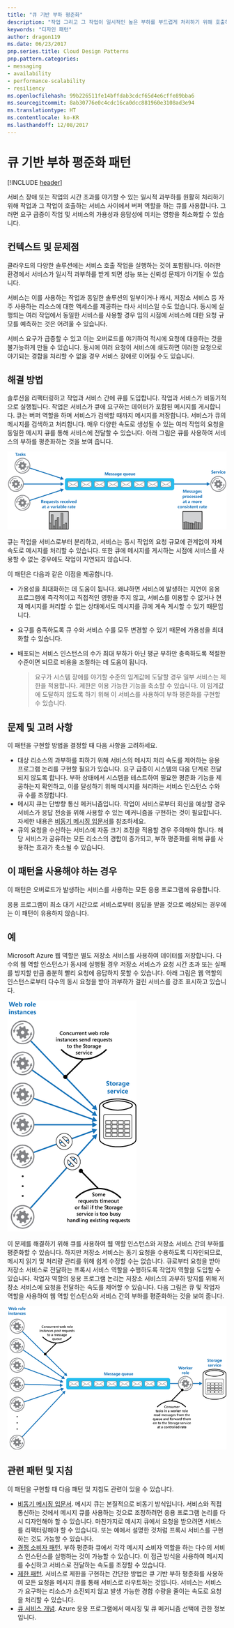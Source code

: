 ```yaml
---
title: "큐 기반 부하 평준화"
description: "작업 그리고 그 작업이 일시적인 높은 부하를 부드럽게 처리하기 위해 호출하는 서비스 사이에서 버퍼 역할을 하는 큐를 사용합니다."
keywords: "디자인 패턴"
author: dragon119
ms.date: 06/23/2017
pnp.series.title: Cloud Design Patterns
pnp.pattern.categories:
- messaging
- availability
- performance-scalability
- resiliency
ms.openlocfilehash: 99b226511fe14bffdab3cdcf65d4e6cffe89bba6
ms.sourcegitcommit: 8ab30776e0c4cdc16ca0dcc881960e3108ad3e94
ms.translationtype: HT
ms.contentlocale: ko-KR
ms.lasthandoff: 12/08/2017
---
```

# <a name="queue-based-load-leveling-pattern"></a>큐 기반 부하 평준화 패턴

[!INCLUDE [header](../_includes/header.md)]

서비스 장애 또는 작업의 시간 초과를 야기할 수 있는 일시적 과부하를 원활히 처리하기 위해 작업과 그 작업이 호출하는 서비스 사이에서 버퍼 역할을 하는 큐를 사용합니다. 그러면 요구 급증이 작업 및 서비스의 가용성과 응답성에 미치는 영향을 최소화할 수 있습니다.

## <a name="context-and-problem"></a>컨텍스트 및 문제점

클라우드의 다양한 솔루션에는 서비스 호출 작업을 실행하는 것이 포함됩니다. 이러한 환경에서 서비스가 일시적 과부하를 받게 되면 성능 또는 신뢰성 문제가 야기될 수 있습니다.

서비스는 이를 사용하는 작업과 동일한 솔루션의 일부이거나 캐시, 저장소 서비스 등 자주 사용하는 리소스에 대한 액세스를 제공하는 타사 서비스일 수도 있습니다. 동시에 실행되는 여러 작업에서 동일한 서비스를 사용할 경우 임의 시점에 서비스에 대한 요청 규모를 예측하는 것은 어려울 수 있습니다.

서비스 요구가 급증할 수 있고 이는 오버로드를 야기하여 적시에 요청에 대응하는 것을 불가능하게 만들 수 있습니다. 동시에 여러 요청이 서비스에 쇄도하면 이러한 요청으로 야기되는 경합을 처리할 수 없을 경우 서비스 장애로 이어질 수도 있습니다.

## <a name="solution"></a>해결 방법

솔루션을 리팩터링하고 작업과 서비스 간에 큐를 도입합니다. 작업과 서비스가 비동기적으로 실행됩니다. 작업은 서비스가 큐에 요구하는 데이터가 포함된 메시지를 게시합니다. 큐는 버퍼 역할을 하며 서비스가 검색할 때까지 메시지를 저장합니다. 서비스가 큐의 메시지를 검색하고 처리합니다. 매우 다양한 속도로 생성될 수 있는 여러 작업의 요청을 동일한 메시지 큐를 통해 서비스에 전달할 수 있습니다. 아래 그림은 큐를 사용하여 서비스의 부하를 평준화하는 것을 보여 줍니다.

![그림 1 - 큐를 사용하여 서비스 부하 평준화](./_images/queue-based-load-leveling-pattern.png)

큐는 작업을 서비스로부터 분리하고, 서비스는 동시 작업의 요청 규모에 관계없이 자체 속도로 메시지를 처리할 수 있습니다. 또한 큐에 메시지를 게시하는 시점에 서비스를 사용할 수 없는 경우에도 작업이 지연되지 않습니다.

이 패턴은 다음과 같은 이점을 제공합니다.

- 가용성을 최대화하는 데 도움이 됩니다. 왜냐하면 서비스에 발생하는 지연이 응용 프로그램에 즉각적이고 직접적인 영향을 주지 않고, 서비스를 이용할 수 없거나 현재 메시지를 처리할 수 없는 상태에서도 메시지를 큐에 계속 게시할 수 있기 때문입니다.
- 요구를 충족하도록 큐 수와 서비스 수를 모두 변경할 수 있기 때문에 가용성을 최대화할 수 있습니다.
- 배포되는 서비스 인스턴스의 수가 최대 부하가 아닌 평균 부하만 충족하도록 적절한 수준이면 되므로 비용을 조절하는 데 도움이 됩니다.

    >  요구가 시스템 장애를 야기할 수준의 임계값에 도달할 경우 일부 서비스는 제한을 적용합니다. 제한은 이용 가능한 기능을 축소할 수 있습니다. 이 임계값에 도달하지 않도록 하기 위해 이 서비스를 사용하여 부하 평준화를 구현할 수 있습니다.

## <a name="issues-and-considerations"></a>문제 및 고려 사항

이 패턴을 구현할 방법을 결정할 때 다음 사항을 고려하세요.

- 대상 리소스의 과부하를 피하기 위해 서비스의 메시지 처리 속도를 제어하는 응용 프로그램 논리를 구현할 필요가 있습니다. 요구 급증이 시스템의 다음 단계로 전달되지 않도록 합니다. 부하 상태에서 시스템을 테스트하여 필요한 평준화 기능을 제공하는지 확인하고, 이를 달성하기 위해 메시지를 처리하는 서비스 인스턴스 수와 큐 수를 조정합니다.
- 메시지 큐는 단방향 통신 메커니즘입니다. 작업이 서비스로부터 회신을 예상할 경우 서비스가 응답 전송을 위해 사용할 수 있는 메커니즘을 구현하는 것이 필요합니다. 자세한 내용은 [비동기 메시징 입문서](https://msdn.microsoft.com/library/dn589781.aspx)를 참조하세요.
- 큐의 요청을 수신하는 서비스에 자동 크기 조정을 적용할 경우 주의해야 합니다. 해당 서비스가 공유하는 모든 리소스의 경합이 증가되고, 부하 평준화를 위해 큐를 사용하는 효과가 축소될 수 있습니다.

## <a name="when-to-use-this-pattern"></a>이 패턴을 사용해야 하는 경우

이 패턴은 오버로드가 발생하는 서비스를 사용하는 모든 응용 프로그램에 유용합니다.

응용 프로그램이 최소 대기 시간으로 서비스로부터 응답을 받을 것으로 예상되는 경우에는 이 패턴이 유용하지 않습니다.

## <a name="example"></a>예

Microsoft Azure 웹 역할은 별도 저장소 서비스를 사용하여 데이터를 저장합니다. 다수의 웹 역할 인스턴스가 동시에 실행될 경우 저장소 서비스가 요청 시간 초과 또는 실패를 방지할 만큼 충분히 빨리 요청에 응답하지 못할 수 있습니다. 아래 그림은 웹 역할의 인스턴스로부터 다수의 동시 요청을 받아 과부하가 걸린 서비스를 강조 표시하고 있습니다.

![그림 2 - 웹 역할의 인스턴스로부터 다수의 동시 요청을 받아 과부하가 걸린 서비스](./_images/queue-based-load-leveling-overwhelmed.png)


이 문제를 해결하기 위해 큐를 사용하여 웹 역할 인스턴스와 저장소 서비스 간의 부하를 평준화할 수 있습니다. 하지만 저장소 서비스는 동기 요청을 수용하도록 디자인되므로, 메시지 읽기 및 처리량 관리를 위해 쉽게 수정할 수는 없습니다. 큐로부터 요청을 받아 저장소 서비스로 전달하는 프록시 서비스 역할을 수행하도록 작업자 역할을 도입할 수 있습니다. 작업자 역할의 응용 프로그램 논리는 저장소 서비스의 과부하 방지를 위해 저장소 서비스에 요청을 전달하는 속도를 제어할 수 있습니다. 다음 그림은 큐 및 작업자 역할을 사용하여 웹 역할 인스턴스와 서비스 간의 부하를 평준화하는 것을 보여 줍니다.

![그림 3 - 큐 및 작업자 역할을 사용하여 웹 역할 인스턴스와 서비스 간의 부하 평준화](./_images/queue-based-load-leveling-worker-role.png)

## <a name="related-patterns-and-guidance"></a>관련 패턴 및 지침

이 패턴을 구현할 때 다음 패턴 및 지침도 관련이 있을 수 있습니다.

- [비동기 메시징 입문서](https://msdn.microsoft.com/library/dn589781.aspx). 메시지 큐는 본질적으로 비동기 방식입니다. 서비스와 직접 통신하는 것에서 메시지 큐를 사용하는 것으로 조정하려면 응용 프로그램 논리를 다시 디자인해야 할 수 있습니다. 마찬가지로 메시지 큐에서 요청을 받으려면 서비스를 리팩터링해야 할 수 있습니다. 또는 예에서 설명한 것처럼 프록시 서비스를 구현하는 것도 가능할 수 있습니다.
- [경쟁 소비자 패턴](competing-consumers.md). 부하 평준화 큐에서 각각 메시지 소비자 역할을 하는 다수의 서비스 인스턴스를 실행하는 것이 가능할 수 있습니다. 이 접근 방식을 사용하여 메시지를 수신하고 서비스로 전달하는 속도를 조정할 수 있습니다.
- [제한 패턴](throttling.md). 서비스로 제한을 구현하는 간단한 방법은 큐 기반 부하 평준화를 사용하여 모든 요청을 메시지 큐를 통해 서비스로 라우트하는 것입니다. 서비스는 서비스가 요구하는 리소스가 소진되지 않고 발생 가능한 경합 수량을 줄이는 속도로 요청을 처리할 수 있습니다.
- [큐 서비스 개념](https://msdn.microsoft.com/library/azure/dd179353.aspx). Azure 응용 프로그램에서 메시징 및 큐 메커니즘 선택에 관한 정보입니다.
